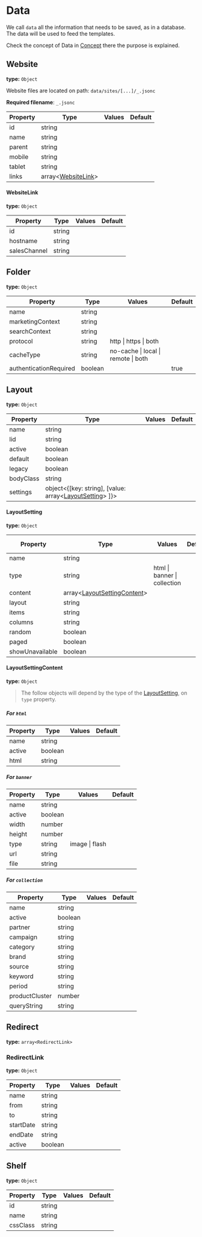 # Data

We call `data` all the information that needs to be saved, as in a database.
The data will be used to feed the templates.

Check the concept of Data in [Concept](/references/concept.md) there the purpose is explained.

## Website

**type:** `Object`

Website files are located on path: `data/sites/[...]/_.jsonc`

**Required filename**: `_.jsonc`

| Property | Type                                | Values | Default |
| -------- | ----------------------------------- | ------ | ------- |
| id       | string                              |        |         |
| name     | string                              |        |         |
| parent   | string                              |        |         |
| mobile   | string                              |        |         |
| tablet   | string                              |        |         |
| links    | array<[WebsiteLink](#websitelink)\> |        |         |

#### WebsiteLink

**type:** `Object`

| Property     | Type   | Values | Default |
| ------------ | ------ | ------ | ------- |
| id           | string |        |         |
| hostname     | string |        |         |
| salesChannel | string |        |         |

<!-- id: string(),
  name: string(),
  parent: string(),
  mobile: string(),
  tablet: string(),
  links: array().of(
    object({
      id: string(),
      hostname: string(),
      salesChannel: string()
    })
  ) -->

## Folder

**type:** `Object`

| Property               | Type    | Values                              | Default |
| ---------------------- | ------- | ----------------------------------- | ------- |
| name                   | string  |                                     |         |
| marketingContext       | string  |                                     |         |
| searchContext          | string  |                                     |         |
| protocol               | string  | http \| https \| both               |         |
| cacheType              | string  | no-cache \| local \| remote \| both |         |
| authenticationRequired | boolean |                                     | true    |

## Layout

**type:** `Object`

| Property  | Type                                                                        | Values | Default |
| --------- | --------------------------------------------------------------------------- | ------ | ------- |
| name      | string                                                                      |        |         |
| lid       | string                                                                      |        |         |
| active    | boolean                                                                     |        |         |
| default   | boolean                                                                     |        |         |
| legacy    | boolean                                                                     |        |         |
| bodyClass | string                                                                      |        |         |
| settings  | object<{[key: string], [value: array<[LayoutSetting](#layoutsetting)\> ]}\> |        |         |

#### LayoutSetting

**type:** `Object`

| Property        | Type                                                  | Values                       | Default | Special for types |
| --------------- | ----------------------------------------------------- | ---------------------------- | ------- | ----------------- |
| name            | string                                                |                              |         |                   |
| type            | string                                                | html \| banner \| collection |         |                   |
| content         | array<[LayoutSettingContent](#layoutsettingcontent)\> |                              |         |                   |
| layout          | string                                                |                              |         | collection        |
| items           | string                                                |                              |         | collection        |
| columns         | string                                                |                              |         | collection        |
| random          | boolean                                               |                              |         | collection        |
| paged           | boolean                                               |                              |         | collection        |
| showUnavailable | boolean                                               |                              |         | collection        |

#### LayoutSettingContent

**type:** `Object`

> The follow objects will depend by the type of the [LayoutSetting](#layoutsetting), on `type` property.

##### **For `html`**

| Property | Type    | Values | Default |
| -------- | ------- | ------ | ------- |
| name     | string  |        |         |
| active   | boolean |        |         |
| html     | string  |        |         |

##### **For `banner`**

| Property | Type    | Values         | Default |
| -------- | ------- | -------------- | ------- |
| name     | string  |                |         |
| active   | boolean |                |         |
| width    | number  |                |         |
| height   | number  |                |         |
| type     | string  | image \| flash |         |
| url      | string  |                |         |
| file     | string  |                |         |

##### **For `collection`**

| Property       | Type    | Values | Default |
| -------------- | ------- | ------ | ------- |
| name           | string  |        |         |
| active         | boolean |        |         |
| partner        | string  |        |         |
| campaign       | string  |        |         |
| category       | string  |        |         |
| brand          | string  |        |         |
| source         | string  |        |         |
| keyword        | string  |        |         |
| period         | string  |        |         |
| productCluster | number  |        |         |
| queryString    | string  |        |         |

## Redirect

**type:** `array<RedirectLink>`

### RedirectLink

**type:** `Object`

| Property  | Type    | Values | Default |
| --------- | ------- | ------ | ------- |
| name      | string  |        |         |
| from      | string  |        |         |
| to        | string  |        |         |
| startDate | string  |        |         |
| endDate   | string  |        |         |
| active    | boolean |        |         |

## Shelf

**type:** `Object`

| Property | Type   | Values | Default |
| -------- | ------ | ------ | ------- |
| id       | string |        |         |
| name     | string |        |         |
| cssClass | string |        |         |

